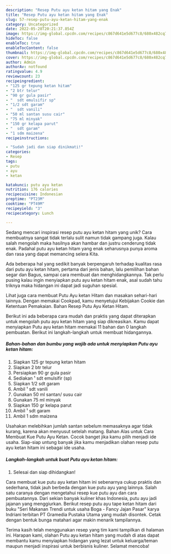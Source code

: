 ```yaml
---
description: "Resep Putu ayu ketan hitam yang Enak"
title: "Resep Putu ayu ketan hitam yang Enak"
slug: 57-resep-putu-ayu-ketan-hitam-yang-enak
category: Uncategorized
date: 2022-05-28T20:21:37.854Z
image: https://img-global.cpcdn.com/recipes/c867d641e5d677c8/680x482cq70/putu-ayu-ketan-hitam-foto-resep-utama.jpg
hideToc: false
enableToc: true
enableTocContent: false
thumbnail: https://img-global.cpcdn.com/recipes/c867d641e5d677c8/680x482cq70/putu-ayu-ketan-hitam-foto-resep-utama.jpg
cover: https://img-global.cpcdn.com/recipes/c867d641e5d677c8/680x482cq70/putu-ayu-ketan-hitam-foto-resep-utama.jpg
author: Admin
authorAv: notfound
ratingvalue: 4.9
reviewcount: 23
recipeingredient:
- "125 gr tepung ketan hitam"
- "2 btr telur"
- "90 gr gula pasir"
- "  sdt emulsifir sp"
- "1/2 sdt garam"
- "  sdt vanili"
- "50 ml santan susu cair"
- "75 ml minyak"
- "150 gr kelapa parut"
- "  sdt garam"
- "1 sdm maizena"
recipeinstructions:

- "Sudah jadi dan siap dinikmati!"
categories:
- Resep
tags:
- putu
- ayu
- ketan

katakunci: putu ayu ketan 
nutrition: 176 calories
recipecuisine: Indonesian
preptime: "PT23M"
cooktime: "PT49M"
recipeyield: "3"
recipecategory: Lunch

---
```





Sedang mencari inspirasi resep putu ayu ketan hitam yang unik? Cara membuatnya sangat tidak terlalu sulit namun tidak gampang juga. Kalau salah mengolah maka hasilnya akan hambar dan justru cenderung tidak enak. Padahal putu ayu ketan hitam yang enak seharusnya punya aroma dan rasa yang dapat memancing selera Kita.





Ada beberapa hal yang sedikit banyak berpengaruh terhadap kualitas rasa dari putu ayu ketan hitam, pertama dari jenis bahan, lalu pemilihan bahan segar dan Bagus, sampai cara membuat dan menghidangkannya. Tak perlu pusing kalau ingin menyiapkan putu ayu ketan hitam enak,      asal sudah tahu triknya maka hidangan ini dapat jadi suguhan spesial.














Lihat juga cara membuat Putu Ayu ketan Hitam dan masakan sehari-hari lainnya. Dengan memakai Cookpad, kamu menyetujui Kebijakan Cookie dan Ketentuan Pemakaian. Bahan Resep Putu Ayu Ketan Hitam.






Berikut ini ada beberapa cara mudah dan praktis yang dapat diterapkan untuk mengolah putu ayu ketan hitam yang siap dikreasikan. Kamu dapat menyiapkan Putu ayu ketan hitam memakai 11 bahan dan 0 langkah pembuatan. Berikut ini langkah-langkah untuk membuat hidangannya.

<!--inarticleads1-->

##### Bahan-bahan dan bumbu yang wajib ada untuk menyiapkan Putu ayu ketan hitam:

1. Siapkan 125 gr tepung ketan hitam
1. Siapkan 2 btr telur
1. Persiapkan 90 gr gula pasir
1. Sediakan  ¹ sdt emulsifir (sp)
1. Siapkan 1/2 sdt garam
1. Ambil  ¹ sdt vanili
1. Gunakan 50 ml santan/ susu cair
1. Gunakan 75 ml minyak
1. Siapkan 150 gr kelapa parut
1. Ambil  ¹ sdt garam
1. Ambil 1 sdm maizena


Usahakan melebihkan jumlah santan sebelum memasaknya agar tidak kurang, karena akan menyusut setelah matang. Bahan Alas untuk Cara Membuat Kue Putu Ayu Ketan. Cocok banget jika kamu pilih menjadi ide usaha. Siap-siap untung banyak jika kamu menjadikan olahan resep putu ayu ketan hitam ini sebagai ide usaha. 

<!--inarticleads2-->

##### Langkah-langkah untuk buat Putu ayu ketan hitam:


1. Selesai dan siap dihidangkan!

Cara membuat kue putu ayu ketan hitam ini sebenarnya cukup praktis dan sederhana, tidak jauh berbeda dengan kue putu ayu yang lainnya. Salah satu caranya dengan mengetahui resep kue putu ayu dan cara pembuatannya. Dari sekian banyak kuliner khas Indonesia, putu ayu jadi jajanan yang menggiurkan. Berikut resep putu ayu tape ketan hitam dari buku &#34;Seri Makanan Trendi untuk usaha Boga - Fancy Jajan Pasar&#34; karya Indriani terbitan PT Gramedia Pustaka Utama yang mudah disontek. Cetak dengan bentuk bunga matahari agar makin menarik tampilannya. 

Terima kasih telah menggunakan resep yang tim kami tampilkan di halaman ini. Harapan kami, olahan Putu ayu ketan hitam yang mudah di atas dapat membantu kamu menyiapkan hidangan yang lezat untuk keluarga/teman maupun menjadi inspirasi untuk berbisnis kuliner. Selamat mencoba!
